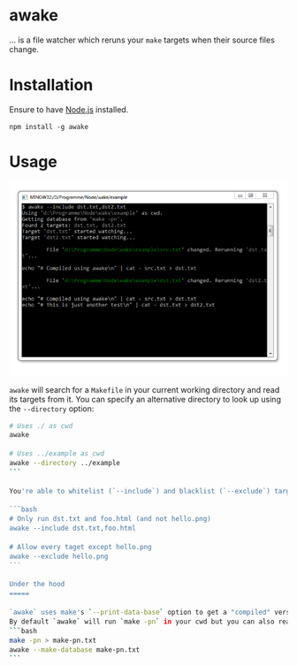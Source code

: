 awake
=====

... is a file watcher which reruns your `make` targets when their source files change.

Installation
=====

Ensure to have [Node.js](http://www.nodejs.org) installed.

```
npm install -g awake
```

Usage
=====

![awake example](example/awake.png)

`awake` will search for a `Makefile` in your current working directory and read its targets from it.
You can specify an alternative directory to look up using the `--directory` option:

````bash
# Uses ./ as cwd
awake

# Uses ../example as cwd
awake --directory ../example
```

You're able to whitelist (`--include`) and blacklist (`--exclude`) targets:

```bash
# Only run dst.txt and foo.html (and not hello.png)
awake --include dst.txt,foo.html

# Allow every taget except hello.png
awake --exclude hello.png
```

Under the hood
=====

`awake` uses make's `--print-data-base` option to get a "compiled" version of the makefile which lists all targets and the files on which they depend.
By default `awake` will run `make -pn` in your cwd but you can also read the output from a file:
```bash
make -pn > make-pn.txt
awake --make-database make-pn.txt
```
